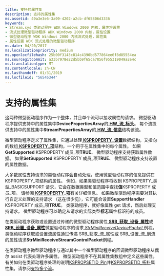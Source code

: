 ```yaml
---
title: 支持的属性集
description: 支持的属性集
ms.assetid: 49a3e3e6-3a09-4202-a2cb-df65806d3336
keywords:
- Stream.sys 类驱动程序 WDK Windows 2000 内核，属性将设置
- 流式处理微型驱动程序 WDK Windows 2000 内核，属性设置
- 微型驱动程序 WDK Windows 2000 内核流式处理，属性集
- 属性设置 WDK 流式处理的微型驱动程序
ms.date: 04/20/2017
ms.localizationpriority: medium
ms.openlocfilehash: 25b00f3143c814c4390bd577864ee6f8d85554ea
ms.sourcegitcommit: a33b7978e22d5bb9f65ca7056f955319049a2e4c
ms.translationtype: MT
ms.contentlocale: zh-CN
ms.lasthandoff: 01/31/2019
ms.locfileid: "56546344"
---
```

# <a name="supporting-property-sets"></a>支持的属性集





这两种微型驱动程序作为一个整体，并且单个流可以接收属性的请求。 微型驱动程序提供支持中的属性集中**DevicePropertiesArray**的[ **HW\_流\_标头**](https://msdn.microsoft.com/library/windows/hardware/ff559690)。 每个流提供支持中的属性集中**StreamPropertiesArray**的[ **HW\_流\_信息**](https://msdn.microsoft.com/library/windows/hardware/ff559692)结构该流。

微型驱动程序定义了属性集，它通过处理[ **KSPROPERTY\_设置**](https://msdn.microsoft.com/library/windows/hardware/ff565617)数据结构，又指向的数组[ **KSPROPERTY\_项**](https://msdn.microsoft.com/library/windows/hardware/ff565176)结构，一个用于在属性集中的每个属性。 如果**GetSupported** KSPROPERTY 成员\_项**TRUE**、 微型驱动程序支持获取属性数据。 如果**SetSupported** KSPROPERTY 成员\_项**TRUE**、 微型驱动程序支持设置的属性数据。

大多数属性支持请求的类驱动程序会自动处理，使用微型驱动程序的信息提供在 KSPROPERTY\_项结构的属性。 例如，如果类驱动程序将收到 KSPROPERTY\_类型\_BASICSUPPORT 请求，它会在数据类型和值范围中查找**值**KSPROPERTY 成员\_项。 请参阅[ **KSPROPERTY\_项**](https://msdn.microsoft.com/library/windows/hardware/ff565176)有关详细信息。 如果微型驱动程序需要对其执行自定义处理的支持请求 （这在很少见），它可能会设置**SupportHandler** KSPROPERTY 成员\_项**TRUE**。 类驱动程序，就好像属性 get 请求，然后处理支持请求。 微型驱动程序可以确定从请求的实际类型**标志**属性标识符的成员。

在类驱动程序获取或设置通过传递的微型驱动程序属性[ **SRB\_获取\_设备\_属性**](https://msdn.microsoft.com/library/windows/hardware/ff568170)或[ **SRB\_设置\_设备\_属性**](https://msdn.microsoft.com/library/windows/hardware/ff568204)微型驱动程序的请求[ *StrMiniReceiveDevicePacket* ](https://msdn.microsoft.com/library/windows/hardware/ff568463)例程。 类驱动程序获取或设置流属性通过传递 SRB\_获取\_流\_属性或 SRB\_设置\_流\_到流的属性请求**StrMiniReceiveStreamControlPacket**例程。

在类驱动程序微型驱动程序与通过其中一个微型驱动程序的回调微型驱动程序从偶尔 assist 代表处理许多属性。 微型驱动程序不在其属性集数组中定义这些属性。 有关如何在类驱动程序处理的说明[KSPROPSETID\_Pin](https://msdn.microsoft.com/library/windows/hardware/ff566584)并[KSPROPSETID\_拓扑](https://msdn.microsoft.com/library/windows/hardware/ff566598)属性集，请参阅[支持多个流](supporting-multiple-streams.md)。

 

 




